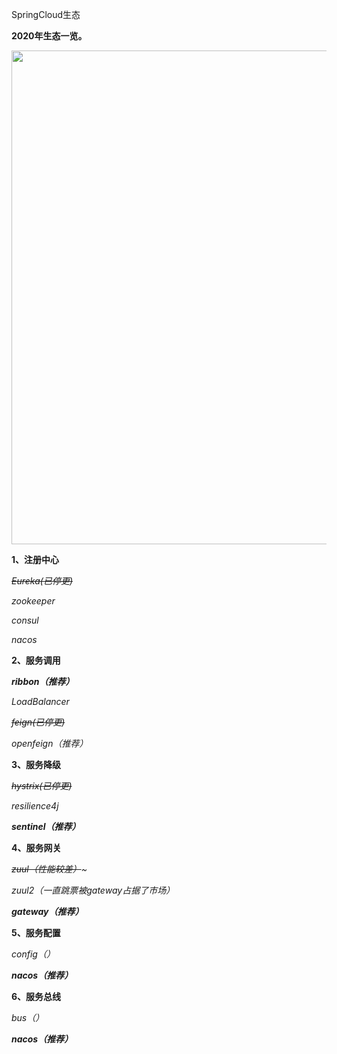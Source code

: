 SpringCloud生态

**2020年生态一览。**

<img title="" src="file:///C:/Users/gohoy/AppData/Roaming/marktext/images/2022-09-16-12-57-21-image.png" alt="" width="790" data-align="left">

**1、注册中心**

*~~Eureka(已停更)~~*

*zookeeper*

*consul*

*nacos*

**2、服务调用**

***ribbon（推荐）***

*LoadBalancer*

*~~feign(已停更)~~*

*openfeign（推荐）*

**3、服务降级**

*~~hystrix(已停更)~~*

*resilience4j*

***sentinel（推荐）***

**4、服务网关**

*~~zuul（性能较差）~~~*

*zuul2（一直跳票被gateway占据了市场）*

***gateway（推荐）***

**5、服务配置**

*config（）*

***nacos（推荐）***

**6、服务总线**

*bus（）*

***nacos（推荐）***
